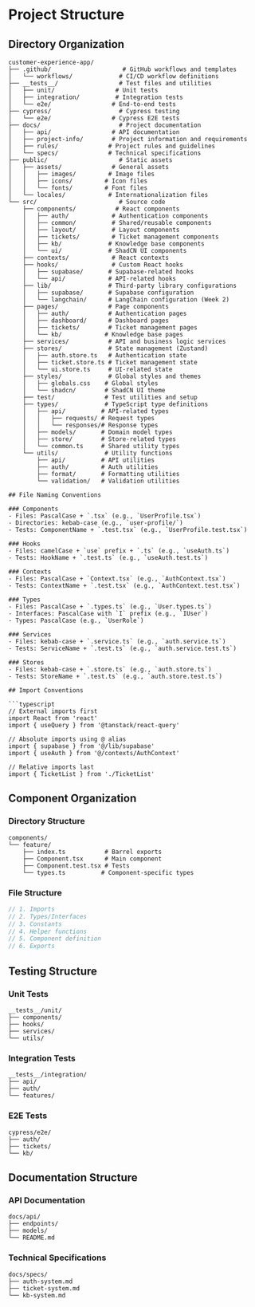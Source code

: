 # Project Structure

## Directory Organization

```
customer-experience-app/
├── .github/                    # GitHub workflows and templates
│   └── workflows/             # CI/CD workflow definitions
├── __tests__/                 # Test files and utilities
│   ├── unit/                 # Unit tests
│   ├── integration/          # Integration tests
│   └── e2e/                 # End-to-end tests
├── cypress/                   # Cypress testing
│   └── e2e/                 # Cypress E2E tests
├── docs/                      # Project documentation
│   ├── api/                 # API documentation
│   ├── project-info/        # Project information and requirements
│   ├── rules/              # Project rules and guidelines
│   └── specs/              # Technical specifications
├── public/                    # Static assets
│   ├── assets/              # General assets
│   │   ├── images/         # Image files
│   │   ├── icons/         # Icon files
│   │   └── fonts/         # Font files
│   └── locales/            # Internationalization files
└── src/                       # Source code
    ├── components/           # React components
    │   ├── auth/            # Authentication components
    │   ├── common/          # Shared/reusable components
    │   ├── layout/          # Layout components
    │   ├── tickets/         # Ticket management components
    │   ├── kb/             # Knowledge base components
    │   └── ui/             # ShadCN UI components
    ├── contexts/            # React contexts
    ├── hooks/               # Custom React hooks
    │   ├── supabase/       # Supabase-related hooks
    │   └── api/            # API-related hooks
    ├── lib/                # Third-party library configurations
    │   ├── supabase/       # Supabase configuration
    │   └── langchain/      # LangChain configuration (Week 2)
    ├── pages/              # Page components
    │   ├── auth/           # Authentication pages
    │   ├── dashboard/      # Dashboard pages
    │   ├── tickets/        # Ticket management pages
    │   └── kb/            # Knowledge base pages
    ├── services/           # API and business logic services
    ├── stores/             # State management (Zustand)
    │   ├── auth.store.ts   # Authentication state
    │   ├── ticket.store.ts # Ticket management state
    │   └── ui.store.ts     # UI-related state
    ├── styles/             # Global styles and themes
    │   ├── globals.css    # Global styles
    │   └── shadcn/        # ShadCN UI theme
    ├── test/              # Test utilities and setup
    ├── types/             # TypeScript type definitions
    │   ├── api/          # API-related types
    │   │   ├── requests/ # Request types
    │   │   └── responses/# Response types
    │   ├── models/       # Domain model types
    │   ├── store/        # Store-related types
    │   └── common.ts     # Shared utility types
    └── utils/             # Utility functions
        ├── api/          # API utilities
        ├── auth/         # Auth utilities
        ├── format/       # Formatting utilities
        └── validation/   # Validation utilities

## File Naming Conventions

### Components
- Files: PascalCase + `.tsx` (e.g., `UserProfile.tsx`)
- Directories: kebab-case (e.g., `user-profile/`)
- Tests: ComponentName + `.test.tsx` (e.g., `UserProfile.test.tsx`)

### Hooks
- Files: camelCase + `use` prefix + `.ts` (e.g., `useAuth.ts`)
- Tests: HookName + `.test.ts` (e.g., `useAuth.test.ts`)

### Contexts
- Files: PascalCase + `Context.tsx` (e.g., `AuthContext.tsx`)
- Tests: ContextName + `.test.tsx` (e.g., `AuthContext.test.tsx`)

### Types
- Files: PascalCase + `.types.ts` (e.g., `User.types.ts`)
- Interfaces: PascalCase with `I` prefix (e.g., `IUser`)
- Types: PascalCase (e.g., `UserRole`)

### Services
- Files: kebab-case + `.service.ts` (e.g., `auth.service.ts`)
- Tests: ServiceName + `.test.ts` (e.g., `auth.service.test.ts`)

### Stores
- Files: kebab-case + `.store.ts` (e.g., `auth.store.ts`)
- Tests: StoreName + `.test.ts` (e.g., `auth.store.test.ts`)

## Import Conventions

```typescript
// External imports first
import React from 'react'
import { useQuery } from '@tanstack/react-query'

// Absolute imports using @ alias
import { supabase } from '@/lib/supabase'
import { useAuth } from '@/contexts/AuthContext'

// Relative imports last
import { TicketList } from './TicketList'
```

## Component Organization

### Directory Structure
```
components/
└── feature/
    ├── index.ts           # Barrel exports
    ├── Component.tsx      # Main component
    ├── Component.test.tsx # Tests
    └── types.ts          # Component-specific types
```

### File Structure
```typescript
// 1. Imports
// 2. Types/Interfaces
// 3. Constants
// 4. Helper functions
// 5. Component definition
// 6. Exports
```

## Testing Structure

### Unit Tests
```
__tests__/unit/
├── components/
├── hooks/
├── services/
└── utils/
```

### Integration Tests
```
__tests__/integration/
├── api/
├── auth/
└── features/
```

### E2E Tests
```
cypress/e2e/
├── auth/
├── tickets/
└── kb/
```

## Documentation Structure

### API Documentation
```
docs/api/
├── endpoints/
├── models/
└── README.md
```

### Technical Specifications
```
docs/specs/
├── auth-system.md
├── ticket-system.md
└── kb-system.md
```